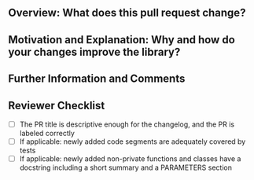 <!-- Thank you for contributing to Manim Data Structures! Learn more about the process in our contributing guidelines: https://github.com/ufosc/manim-data-structures/blob/main/CONTRIBUTING.md -->

## Overview: What does this pull request change?
<!-- If there is more information than the PR title that should be added to our release changelog, add it in the following changelog section. This is optional, but recommended for larger pull requests. -->
<!--changelog-start-->

<!--changelog-end-->

## Motivation and Explanation: Why and how do your changes improve the library?
<!-- Optional for bugfixes, small enhancements, and documentation-related PRs. Otherwise, please give a short reasoning for your changes. -->


## Further Information and Comments
<!-- If applicable, put further comments for the reviewers here. -->



<!-- Thank you again for contributing! Do not modify the lines below, they are for reviewers. -->
## Reviewer Checklist
- [ ] The PR title is descriptive enough for the changelog, and the PR is labeled correctly
- [ ] If applicable: newly added code segments are adequately covered by tests
- [ ] If applicable: newly added non-private functions and classes have a docstring including a short summary and a PARAMETERS section
